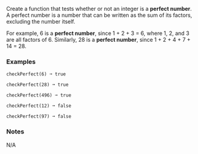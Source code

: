 Create a function that tests whether or not an integer is a **perfect number**. A perfect number is a number that can be written as the sum of its factors, excluding the number itself.

For example, 6 is a **perfect number**, since 1 + 2 + 3 = 6, where 1, 2, and 3 are all factors of 6. Similarly, 28 is a **perfect number**, since 1 + 2 + 4 + 7 + 14 = 28.


### Examples ###
    checkPerfect(6) ➞ true

    checkPerfect(28) ➞ true

    checkPerfect(496) ➞ true

    checkPerfect(12) ➞ false

    checkPerfect(97) ➞ false


### Notes ###
N/A